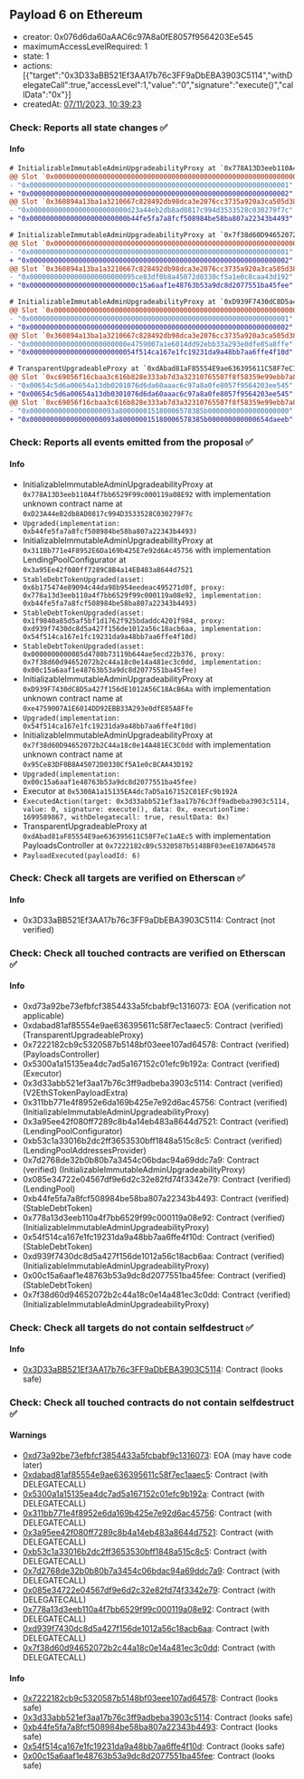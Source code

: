 ## Payload 6 on Ethereum

- creator: 0x076d6da60aAAC6c97A8a0fE8057f9564203Ee545
- maximumAccessLevelRequired: 1
- state: 1
- actions: [{"target":"0x3D33aBB521Ef3AA17b76c3FF9aDbEBA3903C5114","withDelegateCall":true,"accessLevel":1,"value":"0","signature":"execute()","callData":"0x"}]
- createdAt: [07/11/2023, 10:39:23](https://etherscan.io/tx/0x3160fda2b5c38d1b0981de0a1e8326e4996c7e1e7f0a43b120daa27449975e7a)

### Check: Reports all state changes :white_check_mark:

#### Info


```diff
# InitializableImmutableAdminUpgradeabilityProxy at `0x778A13D3eeb110A4f7bb6529F99c000119a08E92` with implementation unknown contract name at `0xD23A44eB2db8AD0817c994D3533528C030279F7c`
@@ Slot `0x0000000000000000000000000000000000000000000000000000000000000006` @@
- "0x0000000000000000000000000000000000000000000000000000000000000001"
+ "0x0000000000000000000000000000000000000000000000000000000000000002"
@@ Slot `0x360894a13ba1a3210667c828492db98dca3e2076cc3735a920a3ca505d382bbc` @@
- "0x000000000000000000000000d23a44eb2db8ad0817c994d3533528c030279f7c"
+ "0x000000000000000000000000b44fe5fa7a8fcf508984be58ba807a22343b4493"
```

```diff
# InitializableImmutableAdminUpgradeabilityProxy at `0x7f38d60D94652072b2C44a18c0e14A481EC3C0dd` with implementation unknown contract name at `0x95Ce83DF0B8A45072D0330Cf5A1e0c8CAA43D192`
@@ Slot `0x0000000000000000000000000000000000000000000000000000000000000006` @@
- "0x0000000000000000000000000000000000000000000000000000000000000001"
+ "0x0000000000000000000000000000000000000000000000000000000000000002"
@@ Slot `0x360894a13ba1a3210667c828492db98dca3e2076cc3735a920a3ca505d382bbc` @@
- "0x00000000000000000000000095ce83df0b8a45072d0330cf5a1e0c8caa43d192"
+ "0x00000000000000000000000000c15a6aaf1e48763b53a9dc8d2077551ba45fee"
```

```diff
# InitializableImmutableAdminUpgradeabilityProxy at `0xD939F7430dC8D5a427f156dE1012A56C18AcB6Aa` with implementation unknown contract name at `0xe4759007A1E6014DD92EBB33A293e0dfE85A8Ffe`
@@ Slot `0x0000000000000000000000000000000000000000000000000000000000000006` @@
- "0x0000000000000000000000000000000000000000000000000000000000000001"
+ "0x0000000000000000000000000000000000000000000000000000000000000002"
@@ Slot `0x360894a13ba1a3210667c828492db98dca3e2076cc3735a920a3ca505d382bbc` @@
- "0x000000000000000000000000e4759007a1e6014dd92ebb33a293e0dfe85a8ffe"
+ "0x00000000000000000000000054f514ca167e1fc19231da9a48bb7aa6ffe4f10d"
```

```diff
# TransparentUpgradeableProxy at `0xdAbad81aF85554E9ae636395611C58F7eC1aAEc5` with implementation PayloadsController at `0x7222182cB9c5320587b5148BF03eeE107AD64578`
@@ Slot `0xc69056f16cbaa3c616b828e333ab7d3a32310765507f8f58359e99ebb7a885f3` @@
- "0x00654c5d6a00654a13db0201076d6da60aaac6c97a8a0fe8057f9564203ee545"
+ "0x00654c5d6a00654a13db0301076d6da60aaac6c97a8a0fe8057f9564203ee545"
@@ Slot `0xc69056f16cbaa3c616b828e333ab7d3a32310765507f8f58359e99ebb7a885f4` @@
- "0x000000000000000000093a800000015180006578385b00000000000000000000"
+ "0x000000000000000000093a800000015180006578385b000000000000654daeeb"
```


### Check: Reports all events emitted from the proposal :white_check_mark:

#### Info

- InitializableImmutableAdminUpgradeabilityProxy at `0x778A13D3eeb110A4f7bb6529F99c000119a08E92` with implementation unknown contract name at `0xD23A44eB2db8AD0817c994D3533528C030279F7c`
- `Upgraded(implementation: 0xb44fe5fa7a8fcf508984be58ba807a22343b4493)`
- InitializableImmutableAdminUpgradeabilityProxy at `0x311Bb771e4F8952E6Da169b425E7e92d6Ac45756` with implementation LendingPoolConfigurator at `0x3a95Ee42f080ff7289C8B4a14EB483a8644d7521`
- `StableDebtTokenUpgraded(asset: 0x6b175474e89094c44da98b954eedeac495271d0f, proxy: 0x778a13d3eeb110a4f7bb6529f99c000119a08e92, implementation: 0xb44fe5fa7a8fcf508984be58ba807a22343b4493)`
- `StableDebtTokenUpgraded(asset: 0x1f9840a85d5af5bf1d1762f925bdaddc4201f984, proxy: 0xd939f7430dc8d5a427f156de1012a56c18acb6aa, implementation: 0x54f514ca167e1fc19231da9a48bb7aa6ffe4f10d)`
- `StableDebtTokenUpgraded(asset: 0x0000000000085d4780b73119b644ae5ecd22b376, proxy: 0x7f38d60d94652072b2c44a18c0e14a481ec3c0dd, implementation: 0x00c15a6aaf1e48763b53a9dc8d2077551ba45fee)`
- InitializableImmutableAdminUpgradeabilityProxy at `0xD939F7430dC8D5a427f156dE1012A56C18AcB6Aa` with implementation unknown contract name at `0xe4759007A1E6014DD92EBB33A293e0dfE85A8Ffe`
- `Upgraded(implementation: 0x54f514ca167e1fc19231da9a48bb7aa6ffe4f10d)`
- InitializableImmutableAdminUpgradeabilityProxy at `0x7f38d60D94652072b2C44a18c0e14A481EC3C0dd` with implementation unknown contract name at `0x95Ce83DF0B8A45072D0330Cf5A1e0c8CAA43D192`
- `Upgraded(implementation: 0x00c15a6aaf1e48763b53a9dc8d2077551ba45fee)`
- Executor at `0x5300A1a15135EA4dc7aD5a167152C01EFc9b192A`
- `ExecutedAction(target: 0x3d33abb521ef3aa17b76c3ff9adbeba3903c5114, value: 0, signature: execute(), data: 0x, executionTime: 1699589867, withDelegatecall: true, resultData: 0x)`
- TransparentUpgradeableProxy at `0xdAbad81aF85554E9ae636395611C58F7eC1aAEc5` with implementation PayloadsController at `0x7222182cB9c5320587b5148BF03eeE107AD64578`
- `PayloadExecuted(payloadId: 6)`

### Check: Check all targets are verified on Etherscan :white_check_mark:

#### Info

- 0x3D33aBB521Ef3AA17b76c3FF9aDbEBA3903C5114: Contract (not verified)

### Check: Check all touched contracts are verified on Etherscan :white_check_mark:

#### Info

- 0xd73a92be73efbfcf3854433a5fcbabf9c1316073: EOA (verification not applicable)
- 0xdabad81af85554e9ae636395611c58f7ec1aaec5: Contract (verified) (TransparentUpgradeableProxy)
- 0x7222182cb9c5320587b5148bf03eee107ad64578: Contract (verified) (PayloadsController)
- 0x5300a1a15135ea4dc7ad5a167152c01efc9b192a: Contract (verified) (Executor)
- 0x3d33abb521ef3aa17b76c3ff9adbeba3903c5114: Contract (verified) (V2EthSTokenPayloadExtra)
- 0x311bb771e4f8952e6da169b425e7e92d6ac45756: Contract (verified) (InitializableImmutableAdminUpgradeabilityProxy)
- 0x3a95ee42f080ff7289c8b4a14eb483a8644d7521: Contract (verified) (LendingPoolConfigurator)
- 0xb53c1a33016b2dc2ff3653530bff1848a515c8c5: Contract (verified) (LendingPoolAddressesProvider)
- 0x7d2768de32b0b80b7a3454c06bdac94a69ddc7a9: Contract (verified) (InitializableImmutableAdminUpgradeabilityProxy)
- 0x085e34722e04567df9e6d2c32e82fd74f3342e79: Contract (verified) (LendingPool)
- 0xb44fe5fa7a8fcf508984be58ba807a22343b4493: Contract (verified) (StableDebtToken)
- 0x778a13d3eeb110a4f7bb6529f99c000119a08e92: Contract (verified) (InitializableImmutableAdminUpgradeabilityProxy)
- 0x54f514ca167e1fc19231da9a48bb7aa6ffe4f10d: Contract (verified) (StableDebtToken)
- 0xd939f7430dc8d5a427f156de1012a56c18acb6aa: Contract (verified) (InitializableImmutableAdminUpgradeabilityProxy)
- 0x00c15a6aaf1e48763b53a9dc8d2077551ba45fee: Contract (verified) (StableDebtToken)
- 0x7f38d60d94652072b2c44a18c0e14a481ec3c0dd: Contract (verified) (InitializableImmutableAdminUpgradeabilityProxy)

### Check: Check all targets do not contain selfdestruct :white_check_mark:

#### Info

- [0x3D33aBB521Ef3AA17b76c3FF9aDbEBA3903C5114](https://etherscan.io/address/0x3D33aBB521Ef3AA17b76c3FF9aDbEBA3903C5114): Contract (looks safe)

### Check: Check all touched contracts do not contain selfdestruct :white_check_mark:

#### Warnings

- [0xd73a92be73efbfcf3854433a5fcbabf9c1316073](https://etherscan.io/address/0xd73a92be73efbfcf3854433a5fcbabf9c1316073): EOA (may have code later)
- [0xdabad81af85554e9ae636395611c58f7ec1aaec5](https://etherscan.io/address/0xdabad81af85554e9ae636395611c58f7ec1aaec5): Contract (with DELEGATECALL)
- [0x5300a1a15135ea4dc7ad5a167152c01efc9b192a](https://etherscan.io/address/0x5300a1a15135ea4dc7ad5a167152c01efc9b192a): Contract (with DELEGATECALL)
- [0x311bb771e4f8952e6da169b425e7e92d6ac45756](https://etherscan.io/address/0x311bb771e4f8952e6da169b425e7e92d6ac45756): Contract (with DELEGATECALL)
- [0x3a95ee42f080ff7289c8b4a14eb483a8644d7521](https://etherscan.io/address/0x3a95ee42f080ff7289c8b4a14eb483a8644d7521): Contract (with DELEGATECALL)
- [0xb53c1a33016b2dc2ff3653530bff1848a515c8c5](https://etherscan.io/address/0xb53c1a33016b2dc2ff3653530bff1848a515c8c5): Contract (with DELEGATECALL)
- [0x7d2768de32b0b80b7a3454c06bdac94a69ddc7a9](https://etherscan.io/address/0x7d2768de32b0b80b7a3454c06bdac94a69ddc7a9): Contract (with DELEGATECALL)
- [0x085e34722e04567df9e6d2c32e82fd74f3342e79](https://etherscan.io/address/0x085e34722e04567df9e6d2c32e82fd74f3342e79): Contract (with DELEGATECALL)
- [0x778a13d3eeb110a4f7bb6529f99c000119a08e92](https://etherscan.io/address/0x778a13d3eeb110a4f7bb6529f99c000119a08e92): Contract (with DELEGATECALL)
- [0xd939f7430dc8d5a427f156de1012a56c18acb6aa](https://etherscan.io/address/0xd939f7430dc8d5a427f156de1012a56c18acb6aa): Contract (with DELEGATECALL)
- [0x7f38d60d94652072b2c44a18c0e14a481ec3c0dd](https://etherscan.io/address/0x7f38d60d94652072b2c44a18c0e14a481ec3c0dd): Contract (with DELEGATECALL)

#### Info

- [0x7222182cb9c5320587b5148bf03eee107ad64578](https://etherscan.io/address/0x7222182cb9c5320587b5148bf03eee107ad64578): Contract (looks safe)
- [0x3d33abb521ef3aa17b76c3ff9adbeba3903c5114](https://etherscan.io/address/0x3d33abb521ef3aa17b76c3ff9adbeba3903c5114): Contract (looks safe)
- [0xb44fe5fa7a8fcf508984be58ba807a22343b4493](https://etherscan.io/address/0xb44fe5fa7a8fcf508984be58ba807a22343b4493): Contract (looks safe)
- [0x54f514ca167e1fc19231da9a48bb7aa6ffe4f10d](https://etherscan.io/address/0x54f514ca167e1fc19231da9a48bb7aa6ffe4f10d): Contract (looks safe)
- [0x00c15a6aaf1e48763b53a9dc8d2077551ba45fee](https://etherscan.io/address/0x00c15a6aaf1e48763b53a9dc8d2077551ba45fee): Contract (looks safe)

